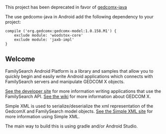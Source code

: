 This project has been deprecated in favor of [gedcomx-java](ttps://github.com/FamilySearch/gedcomx-java) 

The use gedcomx-java in Android add the following dependency to your project:

    compile ('org.gedcomx:gedcomx-model:1.0.158.M1') {
        exclude module: 'woodstox-core'
        exclude module: 'jaxb-impl'
    }

Welcome
-------

FamilySearch Android Platform is a library and samples that allow you to quickly begin and easily
write Android applications which connects with FamilySearch servers and manipulate 
GEDCOM X objects.

[See the developer site](https://familysearch.org/developers) for more information writing applications that use the FamilySearch API.
[See the wiki](https://github.com/FamilySearch/gedcomx/wiki) for more information about GEDCOM X.


Simple XML is used to serialize/deserialize the xml representation of the GedcomX and FamilySearch model objects.
[See the Simple XML site](http://simple.sourceforge.net/) for more information using Simple XML. 

The main way to build this is using gradle and/or Android Studio.



